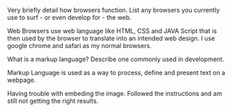 Very briefly detail how browsers function. List any browsers you currently use to surf - or even develop for - the web.

Web Browsers use web language like HTML, CSS and JAVA Script that is then used by the browser to translate into an intended web design. I use google chrome and safari as my normal browsers.

What is a markup language? Describe one commonly used in development.

Markup Language is used as a way to process, define and present text on a webpage.

Having trouble with embeding the image. Followed the instructions and am still not getting the right results.
